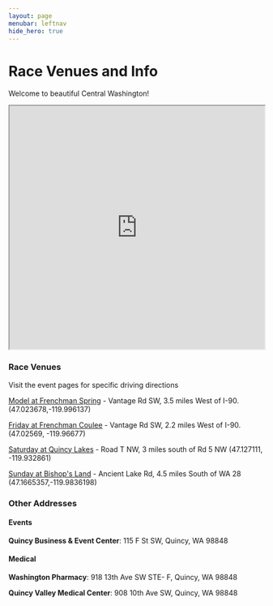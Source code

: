```yaml
---
layout: page
menubar: leftnav
hide_hero: true
---
```


# Race Venues and Info

Welcome to beautiful Central Washington!

<iframe src="https://www.google.com/maps/d/embed?mid=1frhupq580faMZKx-X8HlomS1tk0SBF0&ehbc=2E312F&noprof=1" width="100%" height="480"></iframe>

### Race Venues
Visit the event pages for specific driving directions

[Model at Frenchman Spring](/venues/model) - Vantage Rd SW, 3.5 miles West of I-90. (47.023678,-119.996137)

[Friday at Frenchman Coulee](/venues/friday) - Vantage Rd SW, 2.2 miles West of I-90. (47.02569, -119.96677)

[Saturday at Quincy Lakes](/venues/saturday) - Road T NW, 3 miles south of Rd 5 NW (47.127111, -119.932861)

[Sunday at Bishop's Land](/venues/sunday) - Ancient Lake Rd, 4.5 miles South of WA 28 (47.1665357,-119.9836198)

### Other Addresses

#### Events
**Quincy Business & Event Center**: 115 F St SW, Quincy, WA 98848

#### Medical
**Washington Pharmacy**: 918 13th Ave SW STE- F, Quincy, WA 98848

**Quincy Valley Medical Center**: 908 10th Ave SW, Quincy, WA 98848


